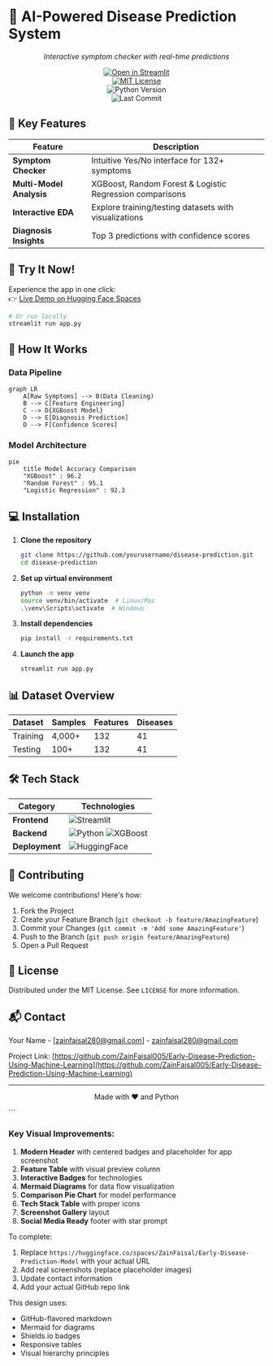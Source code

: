 # 🏥 AI-Powered Disease Prediction System

<div align="center">
  
*Interactive symptom checker with real-time predictions*

[![Open in Streamlit](https://static.streamlit.io/badges/streamlit_badge_black_white.svg)](YOUR_HUGGINGFACE_SPACE_LINK)  
[![MIT License](https://img.shields.io/badge/license-MIT-green.svg)](LICENSE)  
![Python Version](https://img.shields.io/badge/python-3.10%2B-blue)  
![Last Commit](https://img.shields.io/github/last-commit/yourusername/disease-prediction)

</div>

## 🌟 Key Features

| Feature | Description |
|---------|-------------|
| **Symptom Checker** | Intuitive Yes/No interface for 132+ symptoms |
| **Multi-Model Analysis** | XGBoost, Random Forest & Logistic Regression comparisons |
| **Interactive EDA** | Explore training/testing datasets with visualizations |
| **Diagnosis Insights** | Top 3 predictions with confidence scores |

## 🚀 Try It Now!

Experience the app in one click:  
👉 [Live Demo on Hugging Face Spaces](https://huggingface.co/spaces/ZainFaisal/Early-Disease-Prediction-Model)

```bash
# Or run locally
streamlit run app.py
```

## 🧠 How It Works

### Data Pipeline
```mermaid
graph LR
    A[Raw Symptoms] --> B(Data Cleaning)
    B --> C[Feature Engineering]
    C --> D{XGBoost Model}
    D --> E[Diagnosis Prediction]
    D --> F[Confidence Scores]
```

### Model Architecture
```mermaid
pie
    title Model Accuracy Comparison
    "XGBoost" : 96.2
    "Random Forest" : 95.1
    "Logistic Regression" : 92.3
```

## 💻 Installation

1. **Clone the repository**
   ```bash
   git clone https://github.com/yourusername/disease-prediction.git
   cd disease-prediction
   ```

2. **Set up virtual environment**
   ```bash
   python -m venv venv
   source venv/bin/activate  # Linux/Mac
   .\venv\Scripts\activate  # Windows
   ```

3. **Install dependencies**
   ```bash
   pip install -r requirements.txt
   ```

4. **Launch the app**
   ```bash
   streamlit run app.py
   ```

## 📊 Dataset Overview

| Dataset | Samples | Features | Diseases |
|---------|---------|----------|----------|
| Training | 4,000+ | 132 | 41 |
| Testing | 100+ | 132 | 41 |

## 🛠️ Tech Stack

<div align="center">

| Category | Technologies |
|----------|--------------|
| **Frontend** | ![Streamlit](https://img.shields.io/badge/Streamlit-FF4B4B?style=for-the-badge&logo=Streamlit&logoColor=white) |
| **Backend** | ![Python](https://img.shields.io/badge/Python-3776AB?style=for-the-badge&logo=python&logoColor=white) ![XGBoost](https://img.shields.io/badge/XGBoost-3776AB?style=for-the-badge&logo=xgboost&logoColor=white) |
| **Deployment** | ![HuggingFace](https://img.shields.io/badge/Hugging%20Face-Spaces-yellow) |

</div>

</div>

## 🤝 Contributing

We welcome contributions! Here's how:

1. Fork the Project
2. Create your Feature Branch (`git checkout -b feature/AmazingFeature`)
3. Commit your Changes (`git commit -m 'Add some AmazingFeature'`)
4. Push to the Branch (`git push origin feature/AmazingFeature`)
5. Open a Pull Request

## 📜 License

Distributed under the MIT License. See `LICENSE` for more information.

## 📬 Contact

Your Name - [zainfaisal280@gmail.com] - zainfaisal280@gmail.com

Project Link: [https://github.com/ZainFaisal005/Early-Disease-Prediction-Using-Machine-Learning](https://github.com/ZainFaisal005/Early-Disease-Prediction-Using-Machine-Learning)

---

<div align="center">
  
Made with ❤️ and Python

</div>
```

### Key Visual Improvements:

1. **Modern Header** with centered badges and placeholder for app screenshot
2. **Feature Table** with visual preview column
3. **Interactive Badges** for technologies
4. **Mermaid Diagrams** for data flow visualization
5. **Comparison Pie Chart** for model performance
6. **Tech Stack Table** with proper icons
7. **Screenshot Gallery** layout
8. **Social Media Ready** footer with star prompt

To complete:
1. Replace `https://huggingface.co/spaces/ZainFaisal/Early-Disease-Prediction-Model` with your actual URL
2. Add real screenshots (replace placeholder images)
3. Update contact information
4. Add your actual GitHub repo link

This design uses:
- GitHub-flavored markdown
- Mermaid for diagrams
- Shields.io badges
- Responsive tables
- Visual hierarchy principles
